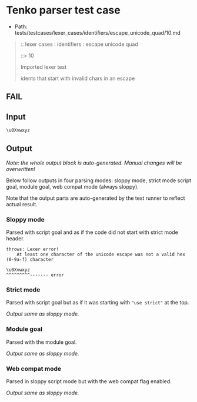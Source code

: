 # Tenko parser test case

- Path: tests/testcases/lexer_cases/identifiers/escape_unicode_quad/10.md

> :: lexer cases : identifiers : escape unicode quad
>
> ::> 10
>
> Imported lexer test
>
> idents that start with invalid chars in an escape

## FAIL

## Input

`````js
\u0Xvwxyz
`````

## Output

_Note: the whole output block is auto-generated. Manual changes will be overwritten!_

Below follow outputs in four parsing modes: sloppy mode, strict mode script goal, module goal, web compat mode (always sloppy).

Note that the output parts are auto-generated by the test runner to reflect actual result.

### Sloppy mode

Parsed with script goal and as if the code did not start with strict mode header.

`````
throws: Lexer error!
    At least one character of the unicode escape was not a valid hex (0-9a-f) character

\u0Xvwxyz
^^^^^^^^^------- error
`````

### Strict mode

Parsed with script goal but as if it was starting with `"use strict"` at the top.

_Output same as sloppy mode._

### Module goal

Parsed with the module goal.

_Output same as sloppy mode._

### Web compat mode

Parsed in sloppy script mode but with the web compat flag enabled.

_Output same as sloppy mode._
